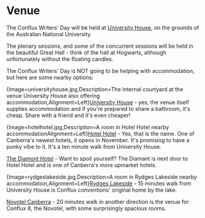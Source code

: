 # Venue

The Conflux Writers' Day will be held at [University House](http://www.anu.edu.au/unihouse/), on the grounds of the Australian National University.

The plenary sessions, and some of the concurrent sessions will be held in the beautiful Great Hall - think of the hall at Hogwarts, although unfortunately without the floating candles.

The Conflux Writers' Day is NOT going to be helping with accommodation, but here are some nearby options:

{Image=universityhouse.jpg,Description=The internal courtyard at the venue University House also offering accommodation,Alignment=Left}[University House](http://www.anu.edu.au/unihouse/) - yes, the venue itself supplies accommodation and if you're prepared to share a bathroom, it's cheap. Share with a friend and it's even cheaper!

{Image=hotelhotel.jpg,Description=A room in Hotel Hotel nearby accommodationAlignment=Left}[Hotel Hotel](http://www.hotel-hotel.com.au/) - Yes, that is the name. One of Canberra's newest hotels, it opens in November. It's promising to have a punky vibe to it. It's a ten minute walk from University House.

[The Diamont Hotel](http://www.8hotels.com/canberra-hotel/diamant-hotel/) - Want to spoil yourself? The Diamant is next door to Hotel Hotel and is one of Canberra's more upmarket hotels.

{Image=rydgeslakeside.jpg,Description=A room in Rydges Lakeside nearby accommodation,Alignment=Left}[Rydges Lakeside](http://www.rydges.com/Canberra) - 15 minutes walk from University House is Conflux conventions' original home by the lake.

[Novotel Canberra](http://novotelcanberra.com.au/) - 20 minutes walk in another direction is the venue for Conflux 8, the Novotel, with some surprisingly spacious rooms.

